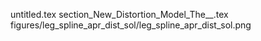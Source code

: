 untitled.tex
section_New_Distortion_Model_The__.tex
figures/leg_spline_apr_dist_sol/leg_spline_apr_dist_sol.png
